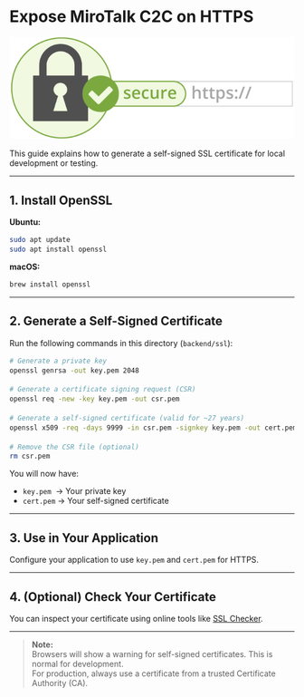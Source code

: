 # Expose MiroTalk C2C on HTTPS

![mirotalk-https](https.png)

This guide explains how to generate a self-signed SSL certificate for local development or testing.

---

## 1. Install OpenSSL

**Ubuntu:**

```sh
sudo apt update
sudo apt install openssl
```

**macOS:**

```sh
brew install openssl
```

---

## 2. Generate a Self-Signed Certificate

Run the following commands in this directory (`backend/ssl`):

```sh
# Generate a private key
openssl genrsa -out key.pem 2048

# Generate a certificate signing request (CSR)
openssl req -new -key key.pem -out csr.pem

# Generate a self-signed certificate (valid for ~27 years)
openssl x509 -req -days 9999 -in csr.pem -signkey key.pem -out cert.pem

# Remove the CSR file (optional)
rm csr.pem
```

You will now have:

-   `key.pem` &nbsp;→ Your private key
-   `cert.pem` → Your self-signed certificate

---

## 3. Use in Your Application

Configure your application to use `key.pem` and `cert.pem` for HTTPS.

---

## 4. (Optional) Check Your Certificate

You can inspect your certificate using online tools like [SSL Checker](https://www.sslchecker.com/certdecoder).

---

> **Note:**  
> Browsers will show a warning for self-signed certificates. This is normal for development.  
> For production, always use a certificate from a trusted Certificate Authority (CA).
